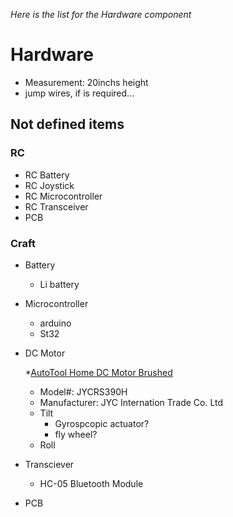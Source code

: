 *Here is the list for the Hardware component*
# Hardware
* Measurement: 20inchs height
* jump wires, if is required...


## Not defined items
### RC
* RC Battery
* RC Joystick
* RC Microcontroller
* RC Transceiver
* PCB

### Craft
* Battery
  * Li battery
* Microcontroller
  * arduino
  * St32
* DC Motor

  *[AutoTool Home DC Motor Brushed ](https://www.amazon.com/AUTOTOOLHOME-Torque-Traxxas-Wheels-Electric/dp/B01M58POHF/ref=sr_1_7?adgrpid=1342504263672683&dib=eyJ2IjoiMSJ9.aXnKe3szgTcs-6586h1q58BGN1uFwT16CPLa0zqHjfpGN-XcEIKK5vDQ9o83dtV9PA-UMbXhK5UVRCq74_OE-JtWOmG2FvZ6GzwyOLUQAc0-fu7iJ_V9t_SoSiuOZD8AzLQoRpaTtuZIv92Mj6I-8hkd0xb-bMV7RQJsVMdRDK73vqGC3M066p9dBxde_rYNuBZzgkTNnk2N-gp7a5_pYpNaFnEbaWAWCDCiYX8gwYdkda-FKR5goaJ5Mvor6obZ1S5FpIZU1jV0jJdKyJU00YF9JqrDQJeUYsX82ui25YI.PGi1U6bc0XdHe_Nf_UP1QclwrYEAk5ZAIvnV8ARKQhw&dib_tag=se&hvadid=83906902994934&hvbmt=be&hvdev=c&hvlocphy=97590&hvnetw=o&hvqmt=e&hvtargid=kwd-83906866359557%3Aloc-190&hydadcr=26613_11816006&keywords=dc+motor&qid=1726156176&sr=8-7)
     * Model#: JYCRS390H
     * Manufacturer: JYC Internation Trade Co. Ltd
  * Tilt
    * Gyrospcopic actuator?
    * fly wheel?
  * Roll
* Transciever
   * HC-05 Bluetooth Module
* PCB
